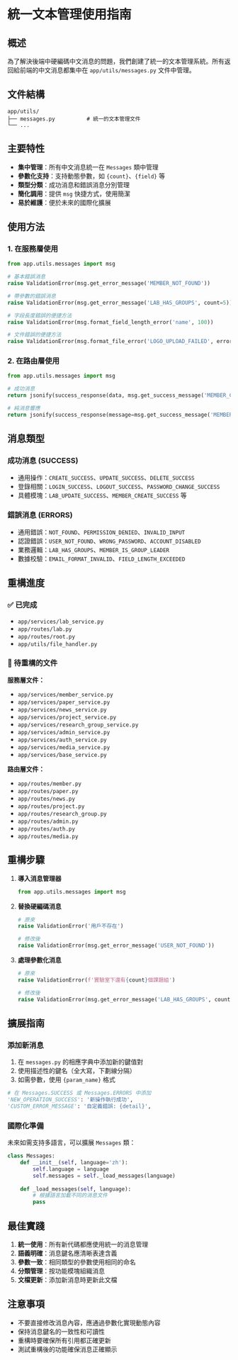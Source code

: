 # 統一文本管理使用指南

## 概述

為了解決後端中硬編碼中文消息的問題，我們創建了統一的文本管理系統。所有返回給前端的中文消息都集中在 `app/utils/messages.py` 文件中管理。

## 文件結構

```
app/utils/
├── messages.py          # 統一的文本管理文件
└── ...
```

## 主要特性

- **集中管理**：所有中文消息統一在 `Messages` 類中管理
- **參數化支持**：支持動態參數，如 `{count}`、`{field}` 等
- **類型分類**：成功消息和錯誤消息分別管理
- **簡化調用**：提供 `msg` 快捷方式，使用簡潔
- **易於維護**：便於未來的國際化擴展

## 使用方法

### 1. 在服務層使用

```python
from app.utils.messages import msg

# 基本錯誤消息
raise ValidationError(msg.get_error_message('MEMBER_NOT_FOUND'))

# 帶參數的錯誤消息
raise ValidationError(msg.get_error_message('LAB_HAS_GROUPS', count=5))

# 字段長度錯誤的便捷方法
raise ValidationError(msg.format_field_length_error('name', 100))

# 文件錯誤的便捷方法
raise ValidationError(msg.format_file_error('LOGO_UPLOAD_FAILED', error=str(e)))
```

### 2. 在路由層使用

```python
from app.utils.messages import msg

# 成功消息
return jsonify(success_response(data, msg.get_success_message('MEMBER_CREATE_SUCCESS')))

# 純消息響應
return jsonify(success_response(message=msg.get_success_message('MEMBER_DELETE_SUCCESS')))
```

## 消息類型

### 成功消息 (SUCCESS)

- 通用操作：`CREATE_SUCCESS`、`UPDATE_SUCCESS`、`DELETE_SUCCESS`
- 登錄相關：`LOGIN_SUCCESS`、`LOGOUT_SUCCESS`、`PASSWORD_CHANGE_SUCCESS`
- 具體模塊：`LAB_UPDATE_SUCCESS`、`MEMBER_CREATE_SUCCESS` 等

### 錯誤消息 (ERRORS)

- 通用錯誤：`NOT_FOUND`、`PERMISSION_DENIED`、`INVALID_INPUT`
- 認證錯誤：`USER_NOT_FOUND`、`WRONG_PASSWORD`、`ACCOUNT_DISABLED`
- 業務邏輯：`LAB_HAS_GROUPS`、`MEMBER_IS_GROUP_LEADER`
- 數據校驗：`EMAIL_FORMAT_INVALID`、`FIELD_LENGTH_EXCEEDED`

## 重構進度

### ✅ 已完成
- `app/services/lab_service.py`
- `app/routes/lab.py`
- `app/routes/root.py`
- `app/utils/file_handler.py`

### 📝 待重構的文件

**服務層文件：**
- `app/services/member_service.py`
- `app/services/paper_service.py`
- `app/services/news_service.py`
- `app/services/project_service.py`
- `app/services/research_group_service.py`
- `app/services/admin_service.py`
- `app/services/auth_service.py`
- `app/services/media_service.py`
- `app/services/base_service.py`

**路由層文件：**
- `app/routes/member.py`
- `app/routes/paper.py`
- `app/routes/news.py`
- `app/routes/project.py`
- `app/routes/research_group.py`
- `app/routes/admin.py`
- `app/routes/auth.py`
- `app/routes/media.py`

## 重構步驟

1. **導入消息管理器**
   ```python
   from app.utils.messages import msg
   ```

2. **替換硬編碼消息**
   ```python
   # 原來
   raise ValidationError('用戶不存在')
   
   # 修改後
   raise ValidationError(msg.get_error_message('USER_NOT_FOUND'))
   ```

3. **處理參數化消息**
   ```python
   # 原來
   raise ValidationError(f'實驗室下還有{count}個課題組')
   
   # 修改後
   raise ValidationError(msg.get_error_message('LAB_HAS_GROUPS', count=count))
   ```

## 擴展指南

### 添加新消息

1. 在 `messages.py` 的相應字典中添加新的鍵值對
2. 使用描述性的鍵名（全大寫，下劃線分隔）
3. 如需參數，使用 `{param_name}` 格式

```python
# 在 Messages.SUCCESS 或 Messages.ERRORS 中添加
'NEW_OPERATION_SUCCESS': '新操作執行成功',
'CUSTOM_ERROR_MESSAGE': '自定義錯誤: {detail}',
```

### 國際化準備

未來如需支持多語言，可以擴展 `Messages` 類：

```python
class Messages:
    def __init__(self, language='zh'):
        self.language = language
        self.messages = self._load_messages(language)
    
    def _load_messages(self, language):
        # 根據語言加載不同的消息文件
        pass
```

## 最佳實踐

1. **統一使用**：所有新代碼都應使用統一的消息管理
2. **語義明確**：消息鍵名應清晰表達含義
3. **參數一致**：相同類型的參數使用相同的命名
4. **分類管理**：按功能模塊組織消息
5. **文檔更新**：添加新消息時更新此文檔

## 注意事項

- 不要直接修改消息內容，應通過參數化實現動態內容
- 保持消息鍵名的一致性和可讀性
- 重構時要確保所有引用都正確更新
- 測試重構後的功能確保消息正確顯示